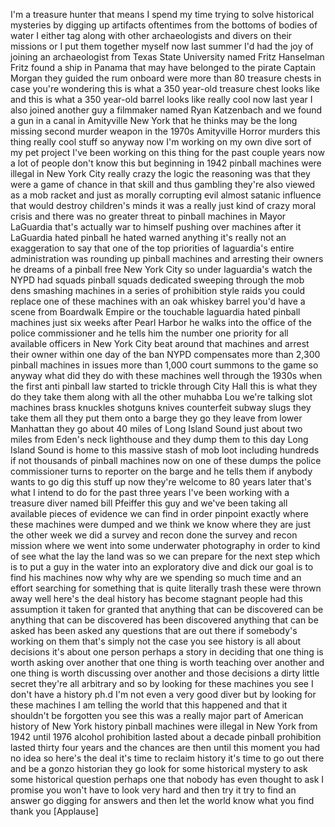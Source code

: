 
I&#39;m a treasure hunter that means I spend
my time trying to solve historical
mysteries by digging up artifacts
oftentimes from the bottoms of bodies of
water
I either tag along with other
archaeologists and divers on their
missions or I put them together myself
now last summer I&#39;d had the joy of
joining an archaeologist from Texas
State University named Fritz Hanselman
Fritz found a ship in Panama that may
have belonged to the pirate Captain
Morgan they guided the rum onboard were
more than 80 treasure chests in case
you&#39;re wondering this is what a 350
year-old treasure chest looks like and
this is what a 350 year-old barrel looks
like really cool now last year I also
joined another guy a filmmaker named
Ryan Katzenbach and we found a gun in a
canal in Amityville New York that he
thinks may be the long missing second
murder weapon in the 1970s Amityville
Horror murders this thing really cool
stuff so anyway now I&#39;m working on my
own dive sort of my pet project I&#39;ve
been working on this thing for the past
couple years now a lot of people don&#39;t
know this but beginning in 1942 pinball
machines were illegal in New York City
really crazy the logic the reasoning was
that they were a game of chance in that
skill and thus gambling they&#39;re also
viewed as a mob racket and just as
morally corrupting evil almost satanic
influence that would destroy children&#39;s
minds it was a really just kind of crazy
moral crisis and there was no greater
threat to pinball machines in Mayor
LaGuardia that&#39;s actually war to himself
pushing over machines after it LaGuardia
hated pinball he hated warned anything
it&#39;s really not an exaggeration to say
that one of the top priorities of
laguardia&#39;s entire administration was
rounding up pinball machines and
arresting their owners he dreams of a
pinball free New York City
so under laguardia&#39;s watch the NYPD had
squads pinball squads dedicated sweeping
through the mob dens smashing machines
in a series of prohibition style raids
you could replace one of these machines
with an oak whiskey barrel you&#39;d have a
scene from Boardwalk Empire or the
touchable laguardia hated pinball
machines just six weeks after Pearl
Harbor he walks into the office of the
police commissioner and he tells him the
number one priority for all available
officers in New York City beat around
that machines and arrest their owner
within one day of the ban NYPD
compensates more than 2,300 pinball
machines in issues more than 1,000 court
summons to the game so anyway what did
they do with these machines well through
the 1930s when the first anti pinball
law started to trickle through City Hall
this is what they do they take them
along with all the other muhabba Lou
we&#39;re talking slot machines brass
knuckles shotguns knives
counterfeit subway slugs they take them
all they put them onto a barge they go
they leave from lower Manhattan they go
about 40 miles of Long Island Sound just
about two miles from Eden&#39;s neck
lighthouse and they dump them to this
day
Long Island Sound is home to this
massive stash of mob loot including
hundreds if not thousands of pinball
machines now on one of these dumps the
police commissioner turns to reporter on
the barge and he tells them if anybody
wants to go dig this stuff up now
they&#39;re welcome to 80 years later that&#39;s
what I intend to do for the past three
years I&#39;ve been working with a treasure
diver named bill Pfeiffer this guy and
we&#39;ve been taking all available pieces
of evidence we can find in order
pinpoint exactly where these machines
were dumped and we think we know where
they are just the other week we did a
survey and recon done the survey and
recon mission where we went into some
underwater photography in order to kind
of see what the lay the land was so we
can prepare for the next step which is
to put a guy in the water into an
exploratory dive and dick our goal is to
find his machines now why why are we
spending so much time and an effort
searching for something that is quite
literally trash these were thrown away
well here&#39;s the deal history has become
stagnant people had this assumption it
taken for granted that anything that can
be discovered can be anything that can
be discovered has been discovered
anything that can be asked has been
asked any questions that are out there
if somebody&#39;s working on them
that&#39;s simply not the case you see
history is all about decisions it&#39;s
about one person perhaps a story in
deciding that one thing is worth asking
over another that one thing is worth
teaching over another and one thing is
worth discussing over another and those
decisions a dirty little secret they&#39;re
all arbitrary
and so by looking for these machines you
see I don&#39;t have a history ph.d I&#39;m not
even a very good diver but by looking
for these machines I am telling the
world that this happened and that it
shouldn&#39;t be forgotten you see this was
a really major part of American history
of New York history pinball machines
were illegal in New York from 1942 until
1976 alcohol prohibition lasted about a
decade pinball prohibition lasted thirty
four years and the chances are then
until this moment you had no idea so
here&#39;s the deal it&#39;s time to reclaim
history it&#39;s time to go out there and be
a gonzo historian they go look for some
historical mystery to ask some
historical question perhaps one that
nobody has even thought to ask I promise
you won&#39;t have to look very hard and
then try it try to find an answer go
digging for answers and then let the
world know what you find
thank you
[Applause]

